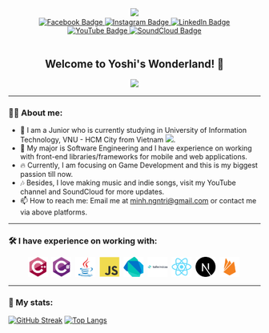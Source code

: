 <!--Intro-->
<div id="header" align="center">
  <img src="https://media.giphy.com/media/K3kUpFhGsRhw93MQdq/giphy.gif" width="100"/>
</div>

<div id="badges" align="center">
  <a href="https://www.facebook.com/yoshinewa/">
    <img src="https://img.shields.io/badge/Facebook-4267B2?style=for-the-badge&logo=facebook&logoColor=white" alt="Facebook Badge"/>
  </a>
  <a href="https://www.instagram.com/yoshinewa/">
    <img src="https://img.shields.io/badge/Instagram-e95950?style=for-the-badge&logo=instagram&logoColor=white" alt="Instagram Badge"/>
  </a>
  <a href="https://www.linkedin.com/in/yoshinewa/">
    <img src="https://img.shields.io/badge/LinkedIn-0072b1?style=for-the-badge&logo=linkedin&logoColor=white" alt="LinkedIn Badge"/>
  </a>
  <a href="https://www.youtube.com/channel/UCnoeulsHfvfeTMU44V0aTeQ">
    <img src="https://img.shields.io/badge/YouTube-8b0000?style=for-the-badge&logo=youtube&logoColor=white" alt="YouTube Badge"/>
  </a>
   <a href="https://soundcloud.com/yoshinewa">
    <img src="https://img.shields.io/badge/SoundCloud-ff7700?style=for-the-badge&logo=soundcloud&logoColor=white" alt="SoundCloud Badge"/>
  </a>
</div>

<div id="profile_views" align="center">
  <img src="https://komarev.com/ghpvc/?username=yoshinewa&style=flat-square&color=013220" alt=""/>
</div>

<div id="hello" align="center">
  <h2>
    Welcome to Yoshi's Wonderland! 👋
  </h2>
</div>

<!--Main section-->
<div align="center">
  <img src="https://i.ibb.co/4PGznSM/BG-Transparent.png"/>
</div>

---

### :man_technologist: About me:
- :office: I am a Junior who is currently studying in University of Information Technology, VNU - HCM City from Vietnam <img src="https://images.emojiterra.com/google/noto-emoji/v2.034/128px/1f1fb-1f1f3.png" width="15">.
- :telescope: My major is Software Engineering and I have experience on working with front-end libraries/frameworks for mobile and web applications.
- :fire: Currently, I am focusing on Game Development and this is my biggest passion till now.
- :notes: Besides, I love making music and indie songs, visit my YouTube channel and SoundCloud for more updates.
- :mailbox: How to reach me: Email me at minh.ngntri@gmail.com or contact me via above platforms.

---

### :hammer_and_wrench: I have experience on working with:
<div align="center">
  <img src="https://github.com/devicons/devicon/blob/master/icons/cplusplus/cplusplus-original.svg" alt="C++" width="40" height="40"/>&nbsp;
  <img src="https://github.com/devicons/devicon/blob/master/icons/csharp/csharp-original.svg" alt="C#" width="40" height="40"/>&nbsp;
  <img src="https://github.com/devicons/devicon/blob/master/icons/java/java-original.svg" alt="Java" width="40" height="40"/>&nbsp;
  <img src="https://github.com/devicons/devicon/blob/master/icons/javascript/javascript-original.svg" alt="JavaScript" width="40" height="40"/>&nbsp;
  <img src="https://github.com/devicons/devicon/blob/master/icons/dart/dart-original.svg" alt="Java" width="40" height="40"/>&nbsp;
  <img src="https://github.com/devicons/devicon/blob/master/icons/tailwindcss/tailwindcss-original-wordmark.svg" alt="Tailwind CSS" width="40" height="40"/>&nbsp;  
  <img src="https://github.com/devicons/devicon/blob/master/icons/react/react-original.svg" alt="ReactJS" width="40" height="40"/>&nbsp;
  <img src="https://github.com/devicons/devicon/blob/master/icons/nextjs/nextjs-original.svg" alt="Next.js" width="40" height="40"/>&nbsp;
  <img src="https://github.com/devicons/devicon/blob/master/icons/firebase/firebase-plain.svg" alt="Firebase" width="40" height="40"/>&nbsp;   
</div>

---

### :signal_strength: My stats:
[![GitHub Streak](http://github-readme-streak-stats.herokuapp.com?user=yoshinewa&theme=dark&background=013220)](https://git.io/streak-stats)
[![Top Langs](https://github-readme-stats.vercel.app/api/top-langs/?username=yoshinewa&layout=compact&theme=dark)](https://github.com/anuraghazra/github-readme-stats)
